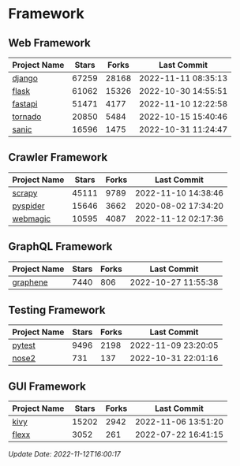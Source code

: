# Framework

## Web Framework
| Project Name | Stars | Forks | Last Commit |
| ------------ | ----- | ----- | ----------- |
| [django](https://github.com/django/django) | 67259 | 28168 | 2022-11-11 08:35:13 |
| [flask](https://github.com/pallets/flask) | 61062 | 15326 | 2022-10-30 14:55:51 |
| [fastapi](https://github.com/tiangolo/fastapi) | 51471 | 4177 | 2022-11-10 12:22:58 |
| [tornado](https://github.com/tornadoweb/tornado) | 20850 | 5484 | 2022-10-15 15:40:46 |
| [sanic](https://github.com/sanic-org/sanic) | 16596 | 1475 | 2022-10-31 11:24:47 |

## Crawler Framework
| Project Name | Stars | Forks | Last Commit |
| ------------ | ----- | ----- | ----------- |
| [scrapy](https://github.com/scrapy/scrapy) | 45111 | 9789 | 2022-11-10 14:38:46 |
| [pyspider](https://github.com/binux/pyspider) | 15646 | 3662 | 2020-08-02 17:34:20 |
| [webmagic](https://github.com/code4craft/webmagic) | 10595 | 4087 | 2022-11-12 02:17:36 |

## GraphQL Framework
| Project Name | Stars | Forks | Last Commit |
| ------------ | ----- | ----- | ----------- |
| [graphene](https://github.com/graphql-python/graphene) | 7440 | 806 | 2022-10-27 11:55:38 |

## Testing Framework
| Project Name | Stars | Forks | Last Commit |
| ------------ | ----- | ----- | ----------- |
| [pytest](https://github.com/pytest-dev/pytest) | 9496 | 2198 | 2022-11-09 23:20:05 |
| [nose2](https://github.com/nose-devs/nose2) | 731 | 137 | 2022-10-31 22:01:16 |

## GUI Framework
| Project Name | Stars | Forks | Last Commit |
| ------------ | ----- | ----- | ----------- |
| [kivy](https://github.com/kivy/kivy) | 15202 | 2942 | 2022-11-06 13:51:20 |
| [flexx](https://github.com/flexxui/flexx) | 3052 | 261 | 2022-07-22 16:41:15 |

*Update Date: 2022-11-12T16:00:17*